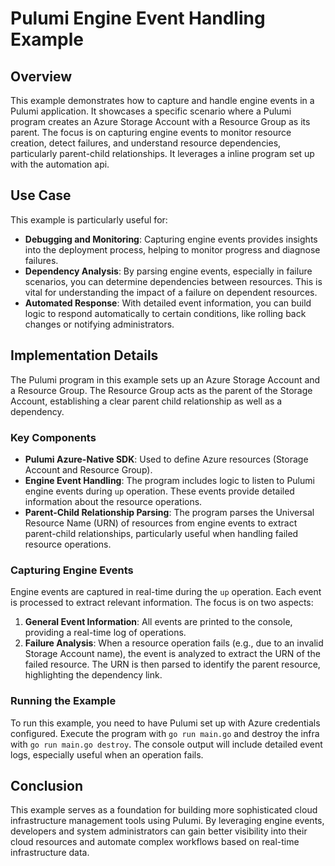 # Pulumi Engine Event Handling Example

## Overview

This example demonstrates how to capture and handle engine events in a Pulumi application. It showcases a specific scenario where a Pulumi program creates an Azure Storage Account with a Resource Group as its parent. The focus is on capturing engine events to monitor resource creation, detect failures, and understand resource dependencies, particularly parent-child relationships. It leverages a inline program set up with the automation api.

## Use Case

This example is particularly useful for:

- **Debugging and Monitoring**: Capturing engine events provides insights into the deployment process, helping to monitor progress and diagnose failures.
- **Dependency Analysis**: By parsing engine events, especially in failure scenarios, you can determine dependencies between resources. This is vital for understanding the impact of a failure on dependent resources.
- **Automated Response**: With detailed event information, you can build logic to respond automatically to certain conditions, like rolling back changes or notifying administrators.

## Implementation Details

The Pulumi program in this example sets up an Azure Storage Account and a Resource Group. The Resource Group acts as the parent of the Storage Account, establishing a clear parent child relationship as well as a dependency.

### Key Components

- **Pulumi Azure-Native SDK**: Used to define Azure resources (Storage Account and Resource Group).
- **Engine Event Handling**: The program includes logic to listen to Pulumi engine events during `up` operation. These events provide detailed information about the resource operations.
- **Parent-Child Relationship Parsing**: The program parses the Universal Resource Name (URN) of resources from engine events to extract parent-child relationships, particularly useful when handling failed resource operations.

### Capturing Engine Events

Engine events are captured in real-time during the `up` operation. Each event is processed to extract relevant information. The focus is on two aspects:

1. **General Event Information**: All events are printed to the console, providing a real-time log of operations.
2. **Failure Analysis**: When a resource operation fails (e.g., due to an invalid Storage Account name), the event is analyzed to extract the URN of the failed resource. The URN is then parsed to identify the parent resource, highlighting the dependency link.

### Running the Example

To run this example, you need to have Pulumi set up with Azure credentials configured. Execute the program with `go run main.go` and destroy the infra with `go run main.go destroy`. The console output will include detailed event logs, especially useful when an operation fails.

## Conclusion

This example serves as a foundation for building more sophisticated cloud infrastructure management tools using Pulumi. By leveraging engine events, developers and system administrators can gain better visibility into their cloud resources and automate complex workflows based on real-time infrastructure data.
